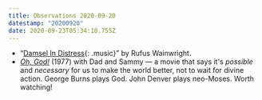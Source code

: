 ```yaml
---
title: Observations 2020-09-20
datestamp: "20200920"
date: 2020-09-23T05:34:18.755Z
---
```

- “[Damsel In Distress](https://www.youtube.com/watch?v=IpkIGGJMHBA){: .music}” by Rufus Wainwright.
- *[Oh, God!](https://www.youtube.com/watch?v=GX8GGhp_2pA)* (1977) with Dad and Sammy — a movie that says it's *possible* and *necessary* for us to make the world better, not to wait for divine action. George Burns plays God. John Denver plays neo-Moses. Worth watching!